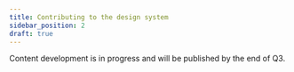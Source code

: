 ```yaml
---
title: Contributing to the design system
sidebar_position: 2
draft: true
---
```


Content development is in progress and will be published by the end of Q3.
